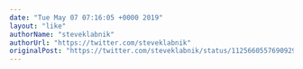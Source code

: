 ```yaml
---
date: "Tue May 07 07:16:05 +0000 2019"
layout: "like"
authorName: "steveklabnik"
authorUrl: "https://twitter.com/steveklabnik"
originalPost: "https://twitter.com/steveklabnik/status/1125660557690929153"
---
```

